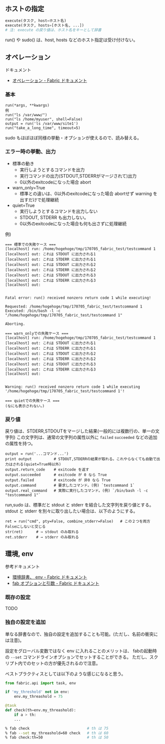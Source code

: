 
## ホストの指定

```python
execute(タスク, host=ホスト名)
execute(タスク, hosts=[ホスト名, ...])
# 注: execute の戻り値は、ホスト名をキーとして辞書
```

run() や sudo() は、host, hosts などのホスト指定は受け付けない。


## オペレーション

ドキュメント

- [オペレーション - Fabric ドキュメント](http://fabric-ja.readthedocs.io/ja/latest/api/core/operations.html)

### 基本

```
run(*args, **kwargs)
例
run("ls /var/www/")
run("ls /home/myuser", shell=False)
output = run('ls /var/www/site1')
run("take_a_long_time", timeout=5)
```

sudo もほぼほぼ同様の挙動・オプションが使えるので、読み替える。


### エラー時の挙動、出力 

- 標準の動き
    - 実行しようとするコマンドを出力
    - 実行コマンドの出力(STDOUT,STDERRがマージされて)出力
    - 0以外のexitcodeになった場合 abort
- warn_only=True
    - 標準との違いは、0以外のexitcodeになった場合 abortせず warning を出すだけで処理継続
- quiet=True
    - 実行しようとするコマンドを出力しない
    - STDOUT, STDERR も出力しない。
    - 0以外のexitcodeになった場合も何も出さずに処理継続


例)

```
=== 標準での失敗ケース ===
[localhost] run: /home/hogehoge/tmp/170705_fabric_test/testcommand 1
[localhost] out: これは STDOUT に出力される1
[localhost] out: これは STDERR に出力される1
[localhost] out: これは STDOUT に出力される2
[localhost] out: これは STDERR に出力される2
[localhost] out: これは STDOUT に出力される3
[localhost] out: これは STDERR に出力される3
[localhost] out:


Fatal error: run() received nonzero return code 1 while executing!

Requested: /home/hogehoge/tmp/170705_fabric_test/testcommand 1
Executed: /bin/bash -l -c "/home/hogehoge/tmp/170705_fabric_test/testcommand 1"

Aborting.

=== warn_onlyでの失敗ケース ===
[localhost] run: /home/hogehoge/tmp/170705_fabric_test/testcommand 1
[localhost] out: これは STDOUT に出力される1
[localhost] out: これは STDERR に出力される1
[localhost] out: これは STDOUT に出力される2
[localhost] out: これは STDERR に出力される2
[localhost] out: これは STDOUT に出力される3
[localhost] out: これは STDERR に出力される3
[localhost] out:


Warning: run() received nonzero return code 1 while executing '/home/hogehoge/tmp/170705_fabric_test/testcommand 1'!

=== quietでの失敗ケース ===
(なにも表示されない。)
```

### 戻り値

戻り値は、STDERR,STDOUTをマージした結果(一般的には複数行の、単一の文字列)
この文字列は、通常の文字列の属性以外に `failed` `succeeded` などの追加の属性を持つ。

```
output = run('...コマンド...')
print output          # STDOUT,STDERRの結果が取れる。これやらなくても自動で出力はされる(quiet=True時以外)
output.return_code    # exitcode を返す
output.succeeded      # exitcode が 0 なら True
output.failed         # exitcode が 非0 なら True
output.command        # 要求したコマンド。(例) `testcommand 1`
output.real_command   # 実際に実行したコマンド。(例) `/bin/bash -l -c "testcommand 1"`
```

run,sudo は、標準だと stdout と stderr を結合した文字列を戻り値とする。
stdout と stderr を別々に取り出したい場合は、以下のようにする。

```
ret = run("cmd", pty=False, combine_stderr=False)   # この２つを両方Falseにしないと交じる
str(ret)      # → stdout のみ取れる
ret.stderr    # → stderr のみ取れる
```


## 環境, env

参考ドキュメント

- [環境辞書、 env - Fabric ドキュメント](http://fabric-ja.readthedocs.io/ja/latest/usage/env.html)
- [fab オプションと引数 - Fabric ドキュメント](http://fabric-ja.readthedocs.io/ja/latest/usage/fab.html)

### 既存の設定

TODO

### 独自の設定を追加

単なる辞書なので、独自の設定を追加することも可能。(ただし、名前の衝突には注意)。

設定をグローバル変数ではなく env に入れることのメリットは、
fabの起動時の `--set` コマンドラインオプションでセットすることができる。
ただし、スクリプト内でのセットの方が優先されるので注意。

ベストプラクティスとしては以下のような感じになると思う。

```python
from fabric.api import task, env

if 'my_threshold' not in env:
    env.my_threashold = 75

@task
def check(th=env.my_threashold):
    if a > th:
	...
```

```sh
% fab check                          # th は 75
% fab --set my_threashold=60 check   # th は 60
% fab check:th=50                    # th は 50
```


